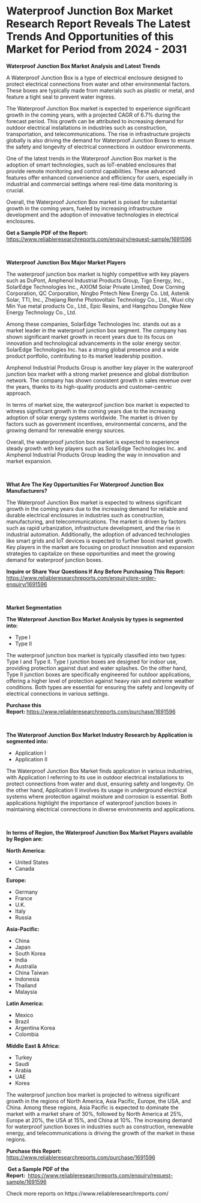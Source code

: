 <p><h1>Waterproof Junction Box Market Research Report Reveals The Latest Trends And Opportunities of this Market for Period from 2024 - 2031</h1></p><p><strong>Waterproof Junction Box Market Analysis and Latest Trends</strong></p>
<p><p>A Waterproof Junction Box is a type of electrical enclosure designed to protect electrical connections from water and other environmental factors. These boxes are typically made from materials such as plastic or metal, and feature a tight seal to prevent water ingress.</p><p>The Waterproof Junction Box market is expected to experience significant growth in the coming years, with a projected CAGR of 6.7% during the forecast period. This growth can be attributed to increasing demand for outdoor electrical installations in industries such as construction, transportation, and telecommunications. The rise in infrastructure projects globally is also driving the demand for Waterproof Junction Boxes to ensure the safety and longevity of electrical connections in outdoor environments.</p><p>One of the latest trends in the Waterproof Junction Box market is the adoption of smart technologies, such as IoT-enabled enclosures that provide remote monitoring and control capabilities. These advanced features offer enhanced convenience and efficiency for users, especially in industrial and commercial settings where real-time data monitoring is crucial.</p><p>Overall, the Waterproof Junction Box market is poised for substantial growth in the coming years, fueled by increasing infrastructure development and the adoption of innovative technologies in electrical enclosures.</p></p>
<p><strong>Get a Sample PDF of the Report:&nbsp;</strong> <a href="https://www.reliableresearchreports.com/enquiry/request-sample/1691596">https://www.reliableresearchreports.com/enquiry/request-sample/1691596</a></p>
<p>&nbsp;</p>
<p><strong>Waterproof Junction Box Major Market Players</strong></p>
<p><p>The waterproof junction box market is highly competitive with key players such as DuPont, Amphenol Industrial Products Group, Tigo Energy, Inc., SolarEdge Technologies Inc., AXIOM Solar Private Limited, Dow Corning Corporation, QC Corporation, Ningbo Pntech New Energy Co. Ltd, Astenik Solar, TTI, Inc., Zhejiang Renhe Photovoltaic Technology Co., Ltd., Wuxi city Min Yue metal products Co., Ltd., Epic Resins, and Hangzhou Dongke New Energy Technology Co., Ltd.</p><p>Among these companies, SolarEdge Technologies Inc. stands out as a market leader in the waterproof junction box segment. The company has shown significant market growth in recent years due to its focus on innovation and technological advancements in the solar energy sector. SolarEdge Technologies Inc. has a strong global presence and a wide product portfolio, contributing to its market leadership position.</p><p>Amphenol Industrial Products Group is another key player in the waterproof junction box market with a strong market presence and global distribution network. The company has shown consistent growth in sales revenue over the years, thanks to its high-quality products and customer-centric approach.</p><p>In terms of market size, the waterproof junction box market is expected to witness significant growth in the coming years due to the increasing adoption of solar energy systems worldwide. The market is driven by factors such as government incentives, environmental concerns, and the growing demand for renewable energy sources.</p><p>Overall, the waterproof junction box market is expected to experience steady growth with key players such as SolarEdge Technologies Inc. and Amphenol Industrial Products Group leading the way in innovation and market expansion.</p></p>
<p>&nbsp;</p>
<p><strong>What Are The Key Opportunities For Waterproof Junction Box Manufacturers?</strong></p>
<p><p>The Waterproof Junction Box market is expected to witness significant growth in the coming years due to the increasing demand for reliable and durable electrical enclosures in industries such as construction, manufacturing, and telecommunications. The market is driven by factors such as rapid urbanization, infrastructure development, and the rise in industrial automation. Additionally, the adoption of advanced technologies like smart grids and IoT devices is expected to further boost market growth. Key players in the market are focusing on product innovation and expansion strategies to capitalize on these opportunities and meet the growing demand for waterproof junction boxes.</p></p>
<p><strong>Inquire or Share Your Questions If Any Before Purchasing This Report:</strong> <a href="https://www.reliableresearchreports.com/enquiry/pre-order-enquiry/1691596">https://www.reliableresearchreports.com/enquiry/pre-order-enquiry/1691596</a></p>
<p>&nbsp;</p>
<p><strong>Market Segmentation</strong></p>
<p><strong>The Waterproof Junction Box Market Analysis by types is segmented into:</strong></p>
<p><ul><li>Type I</li><li>Type II</li></ul></p>
<p><p>The waterproof junction box market is typically classified into two types: Type I and Type II. Type I junction boxes are designed for indoor use, providing protection against dust and water splashes. On the other hand, Type II junction boxes are specifically engineered for outdoor applications, offering a higher level of protection against heavy rain and extreme weather conditions. Both types are essential for ensuring the safety and longevity of electrical connections in various settings.</p></p>
<p><strong>Purchase this Report:&nbsp;</strong><a href="https://www.reliableresearchreports.com/purchase/1691596">https://www.reliableresearchreports.com/purchase/1691596</a></p>
<p>&nbsp;</p>
<p><strong>The Waterproof Junction Box Market Industry Research by Application is segmented into:</strong></p>
<p><ul><li>Application I</li><li>Application II</li></ul></p>
<p><p>The Waterproof Junction Box Market finds application in various industries, with Application I referring to its use in outdoor electrical installations to protect connections from water and dust, ensuring safety and longevity. On the other hand, Application II involves its usage in underground electrical systems where protection against moisture and corrosion is essential. Both applications highlight the importance of waterproof junction boxes in maintaining electrical connections in diverse environments and applications.</p></p>
<p>&nbsp;</p>
<p><strong>In terms of Region, the Waterproof Junction Box Market Players available by Region are:</strong></p>
<p>
    <p> <strong> North America: </strong>
        <ul>
            <li>United States</li>
            <li>Canada</li>
        </ul>
        </p> 
    <p> <strong> Europe: </strong>
        <ul>
            <li>Germany</li>
            <li>France</li>
            <li>U.K.</li>
            <li>Italy</li>
            <li>Russia</li>
        </ul>
        </p> 
    <p> <strong> Asia-Pacific: </strong>
        <ul>
            <li>China</li>
            <li>Japan</li>
            <li>South Korea</li>
            <li>India</li>
            <li>Australia</li>
            <li>China Taiwan</li>
            <li>Indonesia</li>
            <li>Thailand</li>
            <li>Malaysia</li>
        </ul>
        </p> 
    <p> <strong> Latin America: </strong>
        <ul>
            <li>Mexico</li>
            <li>Brazil</li>
            <li>Argentina Korea</li>
            <li>Colombia</li>
        </ul>
        </p> 
    <p> <strong> Middle East & Africa: </strong>
        <ul>
            <li>Turkey</li>
            <li>Saudi</li>
            <li>Arabia</li>
            <li>UAE</li>
            <li>Korea</li>
        </ul>
    </p>
    </p>
<p><p>The waterproof junction box market is projected to witness significant growth in the regions of North America, Asia Pacific, Europe, the USA, and China. Among these regions, Asia Pacific is expected to dominate the market with a market share of 30%, followed by North America at 25%, Europe at 20%, the USA at 15%, and China at 10%. The increasing demand for waterproof junction boxes in industries such as construction, renewable energy, and telecommunications is driving the growth of the market in these regions.</p></p>
<p><strong>Purchase this Report: </strong><a href="https://www.reliableresearchreports.com/purchase/1691596">https://www.reliableresearchreports.com/purchase/1691596</a></p>
<p>&nbsp;<strong>Get a Sample PDF of the Report:&nbsp;&nbsp;</strong><a href="https://www.reliableresearchreports.com/enquiry/request-sample/1691596">https://www.reliableresearchreports.com/enquiry/request-sample/1691596</a></p>
<p><strong></strong></p>
<p>Check more reports on https://www.reliableresearchreports.com/</p>